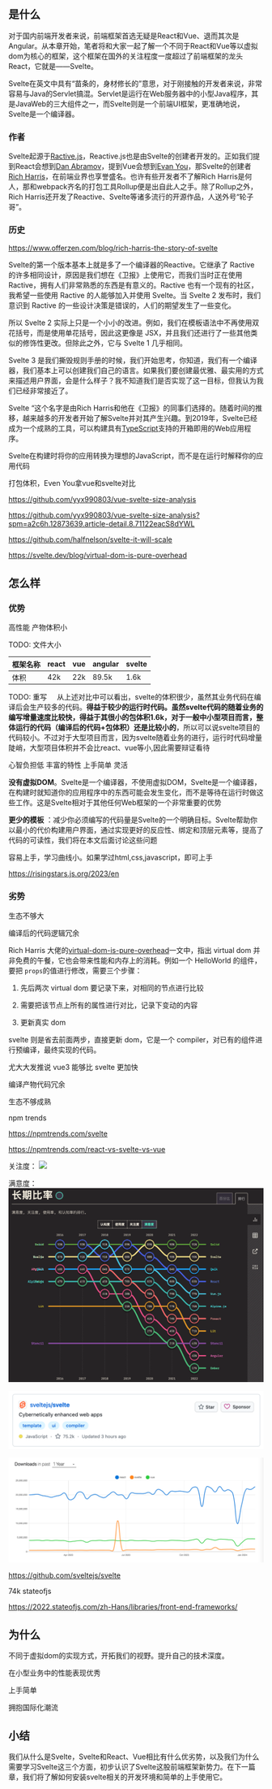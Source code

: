 ## 是什么

对于国内前端开发者来说，前端框架首选无疑是React和Vue、退而其次是Angular。从本章开始，笔者将和大家一起了解一个不同于React和Vue等以虚拟dom为核心的框架，这个框架在国外的关注程度一度超过了前端框架的龙头React，它就是——Svelte。

Svelte在英文中具有“苗条的，身材修长的”意思，对于刚接触的开发者来说，非常容易与Java的Servlet搞混。Servlet是运行在Web服务器中的小型Java程序，其是JavaWeb的三大组件之一，而Svelte则是一个前端UI框架，更准确地说，Svelte是一个编译器。

### 作者

Svelte起源于[Ractive.js](https://github.com/ractivejs/ractive)，Reactive.js也是由Svelte的创建者开发的。正如我们提到React会想到[Dan Abramov](https://github.com/gaearon)，提到Vue会想到[Evan You](https://github.com/yyx990803)，那Svelte的创建者[Rich Harris](https://github.com/Rich-Harris)，在前端业界也享誉盛名。也许有些开发者不了解Rich Harris是何人，那和webpack齐名的打包工具Rollup便是出自此人之手。除了Rollup之外，Rich Harris还开发了Reactive、Svelte等诸多流行的开源作品，人送外号“轮子哥”。

### 历史

https://www.offerzen.com/blog/rich-harris-the-story-of-svelte

Svelte的第一个版本基本上就是多了一个编译器的Reactive。它继承了 Ractive 的许多相同设计，原因是我们想在《卫报》上使用它，而我们当时正在使用 Ractive，拥有人们非常熟悉的东西是有意义的。Ractive 也有一个现有的社区，我希望一些使用 Ractive 的人能够加入并使用 Svelte。当 Svelte 2 发布时，我们意识到 Ractive 的一些设计决策是错误的，人们的期望发生了一些变化。

所以 Svelte 2 实际上只是一个小小的改进。例如，我们在模板语法中不再使用双花括号，而是使用单花括号，因此这更像是 JSX，并且我们还进行了一些其他类似的修饰性更改。但除此之外，它与 Svelte 1 几乎相同。

Svelte 3 是我们撕毁规则手册的时候，我们开始思考，你知道，我们有一个编译器，我们基本上可以创建我们自己的语言。如果我们要创建最优雅、最实用的方式来描述用户界面，会是什么样子？我不知道我们是否实现了这一目标，但我认为我们已经非常接近了。

  

Svelte “这个名字是由Rich Harris和他在《卫报》的同事们选择的。随着时间的推移，越来越多的开发者开始了解Svelte并对其产生兴趣。到2019年，Svelte已经成为一个成熟的工具，可以构建具有[TypeScript](https://www.wbolt.com/go?_=bc24523fcaaHR0cHM6Ly93d3cudHlwZXNjcmlwdGxhbmcub3JnLw%3D%3D)支持的开箱即用的Web应用程序。

Svelte在构建时将你的应用转换为理想的JavaScript，而不是在运行时解释你的应用代码

  

打包体积，Even You拿vue和svelte对比

  https://github.com/yyx990803/vue-svelte-size-analysis
  
https://github.com/yyx990803/vue-svelte-size-analysis?spm=a2c6h.12873639.article-detail.8.71122eacS8dYWL

https://github.com/halfnelson/svelte-it-will-scale
  

https://svelte.dev/blog/virtual-dom-is-pure-overhead

  

## 怎么样

### 优势

高性能
产物体积小

TODO: 文件大小

|框架名称|react|vue|angular|svelte|
|---|---|---|---|---|
|体积|42k|22k|89.5k|1.6k|

TODO: 重写
    从上述对比中可以看出，svelte的体积很少，虽然其业务代码在编译后会生产较多的代码。**得益于较少的运行时代码。虽然svelte代码的随着业务的编写增量速度比较快，得益于其很小的包体积1.6k，对于一般中小型项目而言，整体运行的代码（编译后的代码+包体积）还是比较小的**，所以可以说svelte项目的代码较小。不过对于大型项目而言，因为svelte随着业务的进行，运行时代码增量陡峭，大型项目体积并不会比react、vue等小,因此需要辩证看待

心智负担低
丰富的特性
上手简单
灵活

**没有虚拟DOM**。Svelte是一个编译器，不使用虚拟DOM，Svelte是一个编译器，在构建时就知道你的应用程序中的东西可能会发生变化，而不是等待在运行时做这些工作。这是Svelte相对于其他任何Web框架的一个非常重要的优势

  

**更少的模板** ：减少你必须编写的代码量是Svelte的一个明确目标。Svelte帮助你以最小的代价构建用户界面，通过实现更好的反应性、绑定和顶层元素等，提高了代码的可读性，我们将在本文后面讨论这些问题

  

容易上手，学习曲线小。如果学过html,css,javascript，即可上手

  
  https://risingstars.js.org/2023/en
  

### 劣势

  

生态不够大

  

编译后的代码逻辑冗余

Rich Harris 大佬的[virtual-dom-is-pure-overhead](https://svelte.dev/blog/virtual-dom-is-pure-overhead)一文中，指出 virtual dom 并非免费的午餐，它也会带来性能和内存上的消耗。例如一个 HelloWorld 的组件，要把 `props`的值进行修改，需要三个步骤：

  

1. 先后两次 virtual dom 要记录下来，对相同的节点进行比较

2. 需要把该节点上所有的属性进行对比，记录下变动的内容

3. 更新真实 dom

  

svelte 则是省去前面两步，直接更新 dom，它是一个 compiler，对已有的组件进行预编译，最终实现的代码。

  

尤大大发推说 vue3 能够比 svelte 更加快

编译产物代码冗余

生态不够成熟
  

npm trends

  

https://npmtrends.com/svelte

  

https://npmtrends.com/react-vs-svelte-vs-vue

关注度：
![](./01-1.png)

满意度：
![](./img/01-2.png)

![](./img/01-3.png)

![](./img/01-4.png)

https://github.com/sveltejs/svelte

74k
stateofjs

https://2022.stateofjs.com/zh-Hans/libraries/front-end-frameworks/


## 为什么

不同于虚拟dom的实现方式，开拓我们的视野。提升自己的技术深度。

在小型业务中的性能表现优秀

上手简单

拥抱国际化潮流

## 小结

我们从什么是Svelte，Svelte和React、Vue相比有什么优劣势，以及我们为什么需要学习Svelte这三个方面，初步认识了Svelte这股前端框架新势力。在下一篇章，我们将了解如何安装svelte相关的开发环境和简单的上手使用它。
